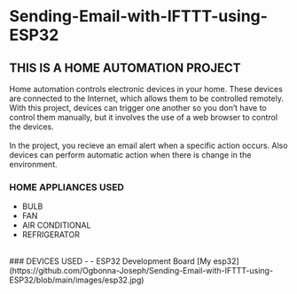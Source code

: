 # Sending-Email-with-IFTTT-using-ESP32
## THIS IS A HOME AUTOMATION PROJECT
Home automation controls electronic devices in your home. These devices are connected to the Internet, which allows them to be controlled remotely. With this project, devices can trigger one another so you don’t have to control them manually, but it involves the use of a web browser to control the devices. 
<br>
<br>
In the project, you recieve an email alert when a specific action occurs. Also devices can perform automatic action when there is change in the environment.

### HOME APPLIANCES USED
- BULB
- FAN
- AIR CONDITIONAL
- REFRIGERATOR

<br>
### DEVICES USED
- - ESP32 Development Board   
  [My esp32](https://github.com/Ogbonna-Joseph/Sending-Email-with-IFTTT-using-ESP32/blob/main/images/esp32.jpg)
